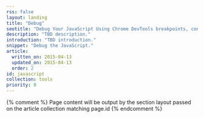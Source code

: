 ```yaml
---
rss: false
layout: landing
title: "Debug"
seotitle: "Debug Your JavaScript Using Chrome DevTools breakpoints, console, and the command line API"
description: "TBD description."
introduction: "TBD introduction."
snippet: "Debug the JavaScript."
article:
  written_on: 2015-04-13
  updated_on: 2015-04-13
  order: 2
id: javascript
collection: tools
priority: 0
---
```


{% comment %}
Page content will be output by the section layout passed on the article collection matching page.id
{% endcomment %}
